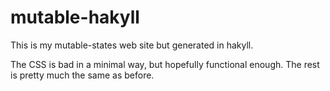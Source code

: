 # mutable-hakyll
This is my mutable-states web site but generated in hakyll.

The CSS is bad in a minimal way, but hopefully functional enough. The rest is pretty much the same as before.


